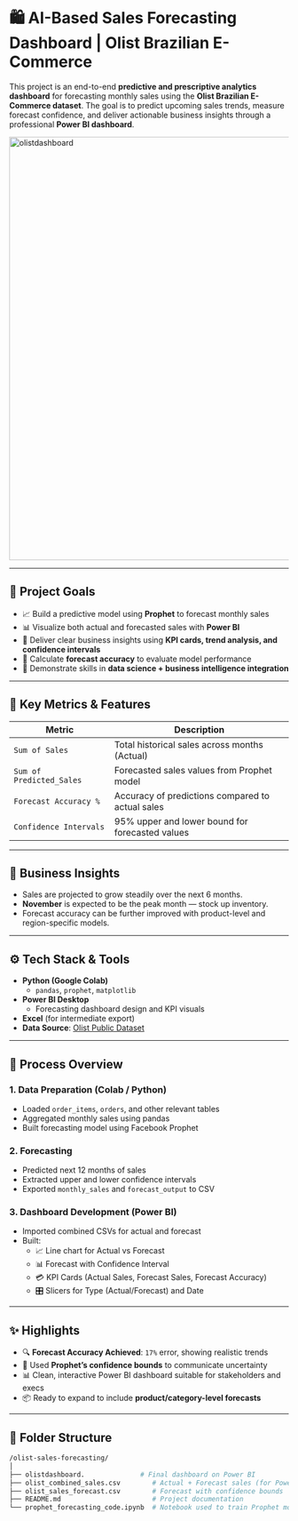 # 🛍️ AI-Based Sales Forecasting Dashboard | Olist Brazilian E-Commerce

This project is an end-to-end **predictive and prescriptive analytics dashboard** for forecasting monthly sales using the **Olist Brazilian E-Commerce dataset**. The goal is to predict upcoming sales trends, measure forecast confidence, and deliver actionable business insights through a professional **Power BI dashboard**.

<img width="1365" height="762" alt="olistdashboard" src="https://github.com/user-attachments/assets/67c67936-2b4e-4e1a-955f-bdb7d39ecf61" />


---

## 🎯 Project Goals

- 📈 Build a predictive model using **Prophet** to forecast monthly sales
- 📊 Visualize both actual and forecasted sales with **Power BI**
- 🎯 Deliver clear business insights using **KPI cards, trend analysis, and confidence intervals**
- 🎯 Calculate **forecast accuracy** to evaluate model performance
- 🤖 Demonstrate skills in **data science + business intelligence integration**

---

## 🧮 Key Metrics & Features

| Metric                     | Description                                                         |
|----------------------------|----------------------------------------------------------------------|
| `Sum of Sales`             | Total historical sales across months (Actual)                        |
| `Sum of Predicted_Sales`   | Forecasted sales values from Prophet model                           |
| `Forecast Accuracy %`      | Accuracy of predictions compared to actual sales                     |
| `Confidence Intervals`     | 95% upper and lower bound for forecasted values                      |

---

## 🧠 Business Insights

- Sales are projected to grow steadily over the next 6 months.
- **November** is expected to be the peak month — stock up inventory.
- Forecast accuracy can be further improved with product-level and region-specific models.

---

## ⚙️ Tech Stack & Tools

- **Python (Google Colab)**
  - `pandas`, `prophet`, `matplotlib`
- **Power BI Desktop**
  - Forecasting dashboard design and KPI visuals
- **Excel** (for intermediate export)
- **Data Source**: [Olist Public Dataset](https://www.kaggle.com/datasets/olistbr/brazilian-ecommerce)

---

## 🔄 Process Overview

### 1. Data Preparation (Colab / Python)
- Loaded `order_items`, `orders`, and other relevant tables
- Aggregated monthly sales using pandas
- Built forecasting model using Facebook Prophet

### 2. Forecasting
- Predicted next 12 months of sales
- Extracted upper and lower confidence intervals
- Exported `monthly_sales` and `forecast_output` to CSV

### 3. Dashboard Development (Power BI)
- Imported combined CSVs for actual and forecast
- Built:
  - 📈 Line chart for Actual vs Forecast
  - 📊 Forecast with Confidence Interval
  - 💳 KPI Cards (Actual Sales, Forecast Sales, Forecast Accuracy)
  - 🎛️ Slicers for Type (Actual/Forecast) and Date

---

## ✨ Highlights

- 🔍 **Forecast Accuracy Achieved**: `17%` error, showing realistic trends  
- 🧠 Used **Prophet’s confidence bounds** to communicate uncertainty  
- 📊 Clean, interactive Power BI dashboard suitable for stakeholders and execs  
- 📦 Ready to expand to include **product/category-level forecasts**

---

## 📁 Folder Structure

```bash
/olist-sales-forecasting/
│
├── olistdashboard.              # Final dashboard on Power BI
├── olist_combined_sales.csv        # Actual + Forecast sales (for Power BI)
├── olist_sales_forecast.csv        # Forecast with confidence bounds
├── README.md                       # Project documentation
└── prophet_forecasting_code.ipynb  # Notebook used to train Prophet model
